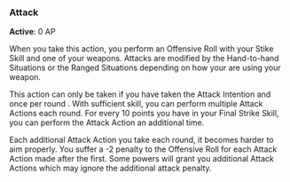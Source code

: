 ### Attack
**Active**: 0 AP

When you take this action, you perform an Offensive Roll with your Stike Skill and one of your weapons. Attacks are modified by the Hand-to-hand Situations or the Ranged Situations depending on how your are using your weapon.

This action can only be taken if you have taken the Attack Intention and once per round . With sufficient skill, you can perform multiple Attack Actions each round. For every 10 points you have in your Final Strike Skill, you can perform the Attack Action an additional time. 

Each additional Attack Action you take each round, it becomes harder to aim properly. You suffer a -2 penalty to the Offensive Roll for each Attack Action made after the first. Some powers will grant you additional Attack Actions which may ignore the additional attack penalty.

